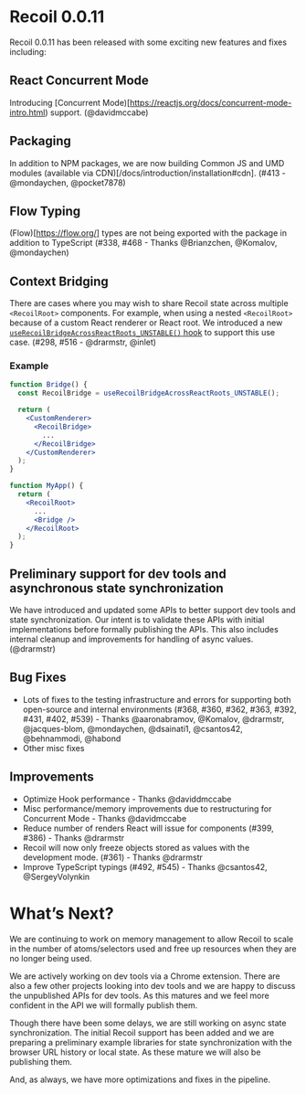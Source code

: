 # Recoil 0.0.11

Recoil 0.0.11 has been released with some exciting new features and fixes including:

## React Concurrent Mode
Introducing [Concurrent Mode)[https://reactjs.org/docs/concurrent-mode-intro.html) support. (@davidmccabe)

## Packaging
In addition to NPM packages, we are now building Common JS and UMD modules (available via CDN)[/docs/introduction/installation#cdn]. (#413 - @mondaychen, @pocket7878)

## Flow Typing
(Flow)[https://flow.org/] types are not being exported with the package in addition to TypeScript (#338, #468 - Thanks @Brianzchen, @Komalov, @mondaychen)

## Context Bridging
There are cases where you may wish to share Recoil state across multiple `<RecoilRoot>` components.  For example, when using a nested `<RecoilRoot>` because of a custom React renderer or React root.  We introduced a new [`useRecoilBridgeAcrossReactRoots_UNSTABLE()` hook](/docs/api-reference/core/useRecoilBridgeAcrossReactRoots) to support this use case. (#298, #516 - @drarmstr, @inlet)

### Example

```jsx
function Bridge() {
  const RecoilBridge = useRecoilBridgeAcrossReactRoots_UNSTABLE();

  return (
    <CustomRenderer>
      <RecoilBridge>
        ...
      </RecoilBridge>
    </CustomRenderer>
  );
}

function MyApp() {
  return (
    <RecoilRoot>
      ...
      <Bridge />
    </RecoilRoot>
  );
}
```

## Preliminary support for dev tools and asynchronous state synchronization
We have introduced and updated some APIs to better support dev tools and state synchronization.  Our intent is to validate these APIs with initial implementations before formally publishing the APIs.  This also includes internal cleanup and improvements for handling of async values.  (@drarmstr)

## Bug Fixes

- Lots of fixes to the testing infrastructure and errors for supporting both open-source and internal environments (#368, #360, #362, #363, #392, #431, #402, #539) - Thanks @aaronabramov, @Komalov, @drarmstr, @jacques-blom, @mondaychen, @dsainati1, @csantos42, @behnammodi, @habond
- Other misc fixes

## Improvements

- Optimize Hook performance - Thanks @daviddmccabe
- Misc performance/memory improvements due to restructuring for Concurrent Mode - Thanks @davidmccabe
- Reduce number of renders React will issue for components (#399, #386) - Thanks @drarmstr
- Recoil will now only freeze objects stored as values with the development mode. (#361) - Thanks @drarmstr
- Improve TypeScript typings (#492, #545) - Thanks @csantos42, @SergeyVolynkin

# What’s Next?

We are continuing to work on memory management to allow Recoil to scale in the number of atoms/selectors used and free up resources when they are no longer being used.

We are actively working on dev tools via a Chrome extension.  There are also a few other projects looking into dev tools and we are happy to discuss the unpublished APIs for dev tools.  As this matures and we feel more confident in the API we will formally publish them.

Though there have been some delays, we are still working on async state synchronization.  The initial Recoil support has been added and we are preparing a preliminary example libraries for state synchronization with the browser URL history or local state.  As these mature we will also be publishing them.

And, as always, we have more optimizations and fixes in the pipeline.
